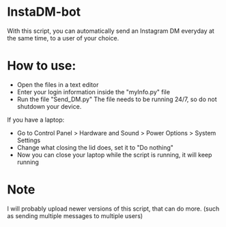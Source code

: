 # InstaDM-bot
With this script, you can automatically send an Instagram DM everyday at the same time, to a user of your choice.


# How to use:
- Open the files in a text editor
- Enter your login information inside the "myInfo.py" file
- Run the file "Send_DM.py"
The file needs to be running 24/7, so do not shutdown your device.

If you have a laptop:
- Go to Control Panel > Hardware and Sound > Power Options > System Settings
- Change what closing the lid does, set it to "Do nothing"
- Now you can close your laptop while the script is running, it will keep running



# Note
I will probably upload newer versions of this script, that can do more.
(such as sending multiple messages to multiple users)
